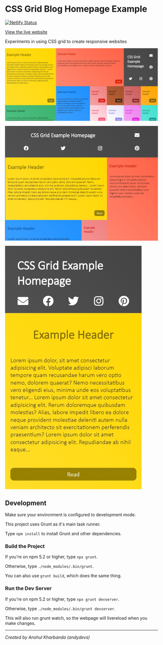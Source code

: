 CSS Grid Blog Homepage Example
=================================================================

[![Netlify Status](https://api.netlify.com/api/v1/badges/d7a6d928-a965-42d4-8755-8a49b693cffe/deploy-status)](https://app.netlify.com/sites/css-grid-blog-homepage-example/deploys)

[View the live website](https://css-grid-blog-homepage-example.netlify.com/)

Experiments in using CSS grid to create responsive websites

![Desktop](./doc-images/grid-desktop.jpg)

![Tablet](./doc-images/grid-tablet.jpg)

![Mobile](./doc-images/grid-mobile.jpg)

Development
-----------------------------------------------------------------

Make sure your environment is configured to development mode.

This project uses Grunt as it's main task runner.

Type `npm install` to install Grunt and other dependencies.

### Build the Project

If you're on npm 5.2 or higher, type `npx grunt`.

Otherwise, type `./node_modules/.bin/grunt`.

You can also use `grunt build`, which does the same thing.

### Run the Dev Server

If you're on npm 5.2 or higher, type `npx grunt devserver`.

Otherwise, type `./node_modules/.bin/grunt devserver`.

This will also run grunt watch, so the webpage will livereload
when you make changes.

---------------------------------------------------------------------------------

_Created by Anshul Kharbanda (andydevs)_